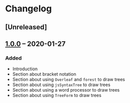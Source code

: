 <!-- -*- coding: utf-8; mode: markdown; fill-column: 72; -*- -->

# Changelog

## [Unreleased]

## [1.0.0] – 2020-01-27

### Added

- Introduction
- Section about bracket notation
- Section about using `Overleaf` and `forest` to draw trees
- Section about using `jsSyntaxTree` to draw trees
- Section about using a word processor to draw trees
- Section about using `TreeForm` to draw trees

[1.0.0]: https://github.com/adamliter/latex-workshop/releases/tag/v1.0.0
